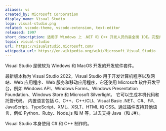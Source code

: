 ```yaml
---
aliases: vs
created_by: Microsoft Corporation
display_name: Visual Studio
logo: visual-studio.png
related: vscode-theme, vscode-extension, text-editor
released: 1997
short_description: 适用于 Windows 上 .NET 和 C++ 开发人员的最全面 IDE。完整打包了一系列丰富的工具和功能，可提升和增强软件开发的每个阶段。
topic: visual-studio
url: https://visualstudio.microsoft.com/
wikipedia_url: https://en.wikipedia.org/wiki/Microsoft_Visual_Studio
---
```

Visual Studio 是微软为 Windows 和 MacOS 开发的开发软件套件。

最新版本称为 Visual Studio 2022，Visual Studio 用于开发计算机程序以及网站、Web 应用程序、Web 服务和移动应用程序，它还使用 Microsoft 软件开发平台，例如 Windows API、Windows Forms、Windows Presentation Foundation、Windows Store 和 Microsoft Silverlight。
它可以生成本机代码和托管代码。
内置语言包括 C、C++、C++/CLI、Visual Basic .NET、C#、F#、JavaScript、TypeScript、XML、XSLT、HTML 和 CSS。通过插件支持其他语言，例如 Python、Ruby、Node.js 和 M 等。过去支持 Java（和 J#）。

Visual Studio 本身使用 C# 和 C++ 制作的。